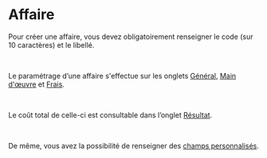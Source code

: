 # Affaire


Pour créer une affaire, vous devez obligatoirement renseigner le code 
 (sur 10 caractères) et le libellé.


 


Le paramétrage d’une affaire s'effectue sur les onglets [Général](General/FicheOngletGeneral.md), 
 [Main d'œuvre](Realise/MainOeuvre/FicheOngletRealiseMainOeuvre.md) 
 et [Frais](Realise/Frais/FicheOngletRealiseFrais.md).


 


Le coût total de celle-ci est consultable dans l’onglet [Résultat](Realise/Resultats/FicheOngletRealiseResultats.md).


 


De même, vous avez la possibilité de renseigner des [champs 
 personnalisés](Personnalise/FicheOngletPersonnalise.md).


